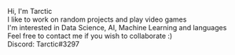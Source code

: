 Hi, I'm Tarctic  
I like to work on random projects and play video games  
I'm interested in Data Science, AI, Machine Learning and languages  
Feel free to contact me if you wish to collaborate :)  
Discord: Tarctic#3297  

<!---
Tarctic/Tarctic is a ✨ special ✨ repository because its `README.md` (this file) appears on your GitHub profile.
You can click the Preview link to take a look at your changes.
--->
